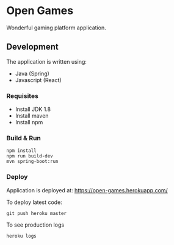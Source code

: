 # Open Games

Wonderful gaming platform application.



## Development

The application is written using:
 * Java (Spring)
 * Javascript (React)



### Requisites

 * Install JDK 1.8
 * Install maven
 * Install npm

### Build & Run

    npm install
    npm run build-dev
    mvn spring-boot:run

### Deploy

Application is deployed at: https://open-games.herokuapp.com/

To deploy latest code:

    git push heroku master

To see production logs
    
    heroku logs